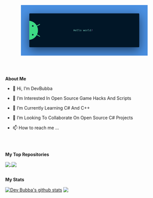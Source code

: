 <p align="center"><a href="https://devbubba.github.io"><img width="80%" src="./assets/banner.png" /></a></p>

<br />
<br />

**About Me**

- 👋 Hi, I’m DevBubba

- 👀 I’m Interested In Open Source Game Hacks And Scripts

- 🌱 I’m Currently Learning C# And C++

- 💞️ I’m Looking To Collaborate On Open Source C# Projects

- 📫 How to reach me ...

<br />
<br />

**My Top Repositories**

<a href="https://github.com/devbubba/github-readme-stats">
  <img align="center" src="https://github-readme-stats.vercel.app/api/pin/?username=devbubba&repo=github-readme-stats&theme=transparent" />
</a>
<a href="https://github.com/anuraghazra/anuraghazra.github.io">
  <img align="center" src="https://github-readme-stats.vercel.app/api/pin/?username=anuraghazra&repo=anuraghazra.github.io&theme=transparent" />
</a>

<br />
<br />

**My Stats**

<a href="https://github.com/devbubba/github-readme-stats"><img align="center" src="https://github-readme-stats.vercel.app/api?username=devbubba&show_icons=true&include_all_commits=true&theme=buefy&hide_border=true" alt="Dev Bubba's github stats" /></a> 
<a href="https://github.com/devbubba/github-readme-stats"><img align="center" src="https://github-readme-stats.vercel.app/api/top-langs/?username=devbubba&layout=compact&theme=buefy&hide_border=true" /></a>
